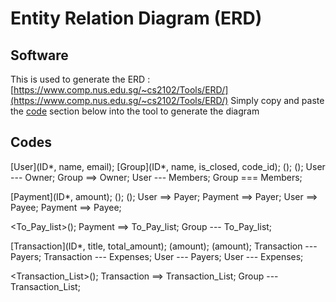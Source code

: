 # Entity Relation Diagram (ERD)

## Software
This is used to generate the ERD :[https://www.comp.nus.edu.sg/~cs2102/Tools/ERD/](https://www.comp.nus.edu.sg/~cs2102/Tools/ERD/)
Simply copy and paste the [code](#Codes) section below into the tool to generate the diagram

## Codes 
[User](ID*, name, email);
[Group](ID*, name, is_closed, code_id);
<Owner>();
<Members>();
User --- Owner;
Group ==> Owner;
User --- Members;
Group === Members;

[Payment](ID*, amount);
<Payer>();
<Payee>();
User ==> Payer;
Payment ==> Payer;
User ==> Payee;
Payment ==> Payee;

<To_Pay_list>();
Payment ==> To_Pay_list;
Group --- To_Pay_list;

[Transaction](ID*, title, total_amount);
<Payers>(amount);
<Expenses>(amount);
Transaction --- Payers;
Transaction --- Expenses;
User --- Payers;
User --- Expenses;

<Transaction_List>();
Transaction ==> Transaction_List;
Group --- Transaction_List;